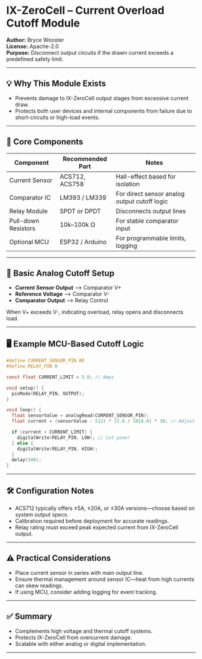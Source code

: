 # IX-ZeroCell – Current Overload Cutoff Module

**Author:** Bryce Wooster  
**License:** Apache-2.0  
**Purpose:** Disconnect output circuits if the drawn current exceeds a predefined safety limit.

---

## 💡 Why This Module Exists

- Prevents damage to IX-ZeroCell output stages from excessive current draw.  
- Protects both user devices and internal components from failure due to short-circuits or high-load events.

---

## 🧱 Core Components

| Component             | Recommended Part          | Notes                           |
|----------------------|--------------------------|---------------------------------|
| Current Sensor       | ACS712, ACS758            | Hall-effect based for isolation  
| Comparator IC        | LM393 / LM339            | For direct sensor analog output cutoff logic  
| Relay Module         | SPDT or DPDT              | Disconnects output lines  
| Pull-down Resistors  | 10k–100k Ω                | For stable comparator input  
| Optional MCU         | ESP32 / Arduino           | For programmable limits, logging  

---

## 🔌 Basic Analog Cutoff Setup

- **Current Sensor Output** --> Comparator V+  
- **Reference Voltage** --> Comparator V-  
- **Comparator Output** --> Relay Control  

When V+ exceeds V-, indicating overload, relay opens and disconnects load.

---

## 🖥️ Example MCU-Based Cutoff Logic

```c
#define CURRENT_SENSOR_PIN A0
#define RELAY_PIN 8

const float CURRENT_LIMIT = 5.0; // Amps

void setup() {
  pinMode(RELAY_PIN, OUTPUT);
}

void loop() {
  float sensorValue = analogRead(CURRENT_SENSOR_PIN);
  float current = (sensorValue - 512) * (5.0 / 1024.0) * 30; // Adjust per sensor specs

  if (current > CURRENT_LIMIT) {
    digitalWrite(RELAY_PIN, LOW); // Cut power
  } else {
    digitalWrite(RELAY_PIN, HIGH);
  }
  delay(500);
}
```

---

## 🛠️ Configuration Notes

- ACS712 typically offers ±5A, ±20A, or ±30A versions—choose based on system output specs.  
- Calibration required before deployment for accurate readings.  
- Relay rating must exceed peak expected current from IX-ZeroCell output.

---

## ⚠️ Practical Considerations

- Place current sensor in series with main output line.  
- Ensure thermal management around sensor IC—heat from high currents can skew readings.  
- If using MCU, consider adding logging for event tracking.

---

## ✅ Summary

- Complements high voltage and thermal cutoff systems.  
- Protects IX-ZeroCell from overcurrent damage.  
- Scalable with either analog or digital implementation.

---

